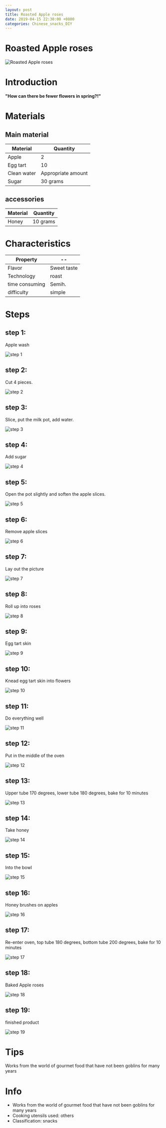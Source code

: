 ```yaml
---
layout: post
title: Roasted Apple roses
date: 2019-04-15 22:30:00 +0800
categories: Chinese_snacks_DIY
---
```


# Roasted Apple roses

![Roasted Apple roses](/img/453496/453496.jpg)

# Introduction

**"How can there be fewer flowers in spring?!"**

# Materials


## Main material

Material|Quantity
--|--
Apple|2
Egg tart|10
Clean water|Appropriate amount
Sugar|30 grams

## accessories

Material|Quantity
--|--
Honey|10 grams

# Characteristics

Property|--
--|--
Flavor|Sweet taste
Technology|roast
time consuming|Semih.
difficulty|simple

# Steps

## step 1:

Apple wash

![step 1](/img/453496/1.jpg)

## step 2:

Cut 4 pieces.

![step 2](/img/453496/2.jpg)

## step 3:

Slice, put the milk pot, add water.

![step 3](/img/453496/3.jpg)

## step 4:

Add sugar

![step 4](/img/453496/4.jpg)

## step 5:

Open the pot slightly and soften the apple slices.

![step 5](/img/453496/5.jpg)

## step 6:

Remove apple slices

![step 6](/img/453496/6.jpg)

## step 7:

Lay out the picture

![step 7](/img/453496/7.jpg)

## step 8:

Roll up into roses

![step 8](/img/453496/8.jpg)

## step 9:

Egg tart skin

![step 9](/img/453496/9.jpg)

## step 10:

Knead egg tart skin into flowers

![step 10](/img/453496/10.jpg)

## step 11:

Do everything well

![step 11](/img/453496/11.jpg)

## step 12:

Put in the middle of the oven

![step 12](/img/453496/12.jpg)

## step 13:

Upper tube 170 degrees, lower tube 180 degrees, bake for 10 minutes

![step 13](/img/453496/13.jpg)

## step 14:

Take honey

![step 14](/img/453496/14.jpg)

## step 15:

Into the bowl

![step 15](/img/453496/15.jpg)

## step 16:

Honey brushes on apples

![step 16](/img/453496/16.jpg)

## step 17:

Re-enter oven, top tube 180 degrees, bottom tube 200 degrees, bake for 10 minutes

![step 17](/img/453496/17.jpg)

## step 18:

Baked Apple roses

![step 18](/img/453496/18.jpg)

## step 19:

finished product

![step 19](/img/453496/19.jpg)

# Tips

Works from the world of gourmet food that have not been goblins for many years

# Info

- Works from the world of gourmet food that have not been goblins for many years
- Cooking utensils used: others
- Classification: snacks